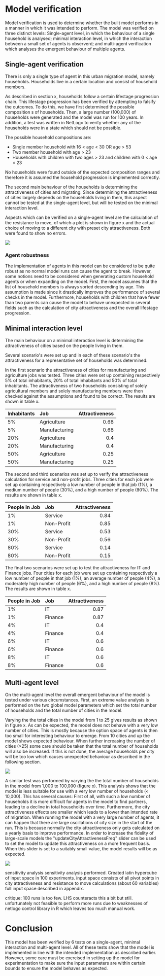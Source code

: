 # Model verification
Model verification is used to determine whether the built model performs in a manner in which it was intended to perform. The model was verified on three distinct levels: Single-agent level, in which the behaviour of a single household is analysed; minimal interaction level, in which the interaction between a small set of agents is observerd; and multi-agent verification which analyses the emergent behaviour of multiple agents.


## Single-agent verification
There is only a single type of agent in this urban migration model, namely households. Households live in a certain location and consist of household members. 

As described in section x, households follow a certain lifestage progression chain. This lifestage progression has been verified by attempting to falsify the outcomes. To do this, we have first determined the possible composition s of households. Then, a large number (100,000) of households were generated and the model was run for 100 years. In addition, a test was written in NetLogo to verify whether any of the households were in a state which should not be possible. 

The possible household compositions are:

- Single member household with 16 < age < 30 OR age > 53
- Two member household with age > 23
- Households with children with two ages > 23 and children with 0 < age < 23

No households were found outside of the expected composition ranges and therefore it is assumed the household progression is implemented correctly. 



The second main behaviour of the households is determining the attractiveness of cities and migrating. Since determining the attractiveness of cities largely depends on the households living in them, this aspect cannot be tested at the single-agent level, but will be tested on the minimal interaction level. 

Aspects which can be verified on a single-agent level are the calculation of the resistance to move, of which a plot is shown in figure x and the actual choice of moving to a different city with preset city attractiveness. Both were found to show no errors. 

![](rtm_verification_graph.png)

### Agent robustness
The implementation of agents in this model can be considered to be quite robust as no normal model runs can cause the agent to break. However, some notions need to be considered when generating custom household agents or when expanding on the model. First, the model assumes that the list of household members is always sorted descending by age. This assumption is made since it drastically improves the performance of several checks in the model. Furthermore, households with children that have fewer than two parents can cause the model to behave unexpected in several fields such as the calculation of city attractiveness and the overall lifestage progression.

## Minimal interaction level
The main behaviour on a minimal interaction level is determining the attractiveness of cities based on the people living in them. 

Several scenario's were set up and in each of these scenario's the attractiveness for a representative set of households was determined. 

In the first scenario the attractiveness of cities for manufacturing and agriculture jobs was tested. Three cities were set up containing respectively 5% of total inhabitants, 20% of total inhabitants and 50% of total inhabitants. The attractiveness of two households consisting of solely agricultural members and solely manufacturing members were then checked against the assumptions and found to be correct. The results are shown in table x.

| Inhabitants   |      Job      |  Attractiveness |
|:--------------|:--------------|------:|
| 5% 			| Agriculture 	| 0.68 |
| 5% 			| Manufacturing | 0.68 |
| 20% 			| Agriculture 	| 0.4 |
| 20% 			| Manufacturing | 0.4 |
| 50% 			| Agriculture   | 0.25 |
| 50% 			| Manufacturing | 0.25 |   

The second and third scenarios was set up to verify the attractiveness calculation for service and non-profit jobs. Three cities for each job were set up containing respectively a low number of people in that job (1%), a medium number of people (30%), and a high number of people (80%). The results are shown in table x.


| People in Job   |      Job      |  Attractiveness |
|:--------------|:--------------	|------:|
| 1% 			| Service 			| 0.84 |
| 1% 			| Non-Profit 		| 0.85 |
| 30% 			| Service 			| 0.53 |
| 30% 			| Non-Profit 		| 0.56 |
| 80% 			| Service   		| 0.14 |
| 80% 			| Non-Profit 		| 0.15 |   

The final two scenarios were set up to test the attractiveness for IT and Finance jobs. Four cities for each job were set up containing respectively a low number of people in that job (1%), an average number of people (4%), a moderately high number of people (6%), and a high number of people (8%). The results are shown in table x.

| People in Job   |      Job      |  Attractiveness |
|:--------------|:--------------|------:|
| 1% 			| IT 			| 0.87 |
| 1% 			| Finance 		| 0.87 |
| 4% 			| IT 			| 0.4 |
| 4% 			| Finance 		| 0.4 |
| 6% 			| IT   			| 0.6 |
| 6% 			| Finance 		| 0.6 |   
| 8% 			| IT   			| 0.6 |
| 8% 			| Finance 		| 0.6 |   

## Multi-agent level
On the multi-agent level the overall emergent behaviour of the model is tested under various circumstances. First, an extreme value analysis is performed on the two global model parameters which set the total number of households and the total number of cities in the model. 

Varying the the total cities in the model from 1 to 25 gives results as shown in figure x. As can be expected, the model does not behave with a very low number of cities. This is mostly because the option space of agents is then too small for interesting behaviour to emerge. From 10 cities and up the model shows expected behaviour. When further increasing the number of cities (>25) some care should be taken that the total number of households will also be increased. If this is not done, the average households per city will be too low which causes unexpected behaviour as described in the following section.

![](NoOfCitiesTesting.png)


A similar test was performed by varying the the total number of households in the model from 1,000 to 100,000 (figure x). This analysis shows that the model is less suitable for use with a very low number of households (< 10,000). This has several causes: First of all, with such a low number of households it is more difficult for agents in the model to find partners, leading to a decline in total households over time. Furthermore, the city attractiveness effects are smaller which leads to a lower than intended rate of migration. When running the model with a very large number of agents, it can happen that there are large oscillations of city size in the start of the run. This is because normally the city attractiveness only gets calculated on a yearly basis to improve performance. In order to increase the fidelity of large-scale models the "updateCityAttractivenessFreq" slider can be used to set the model to update this attractiveness on a more frequent basis. When this slider is set to a suitably small value, the model results will be as expected.


![](NoOfHouseholdstesting.png)



sensitivity analysis
sensitivity analysis performed. Created latin hypercube of input space in 100 experiments. input space consists of all pivot points in city attractiveness and resistance to move calculations (about 60 variables) full input space described in appendix. 

critique: 100 runs is too few. LHS counteracts this a bit but still. unfortunately not feasible to perform more runs due to weaknesses of netlogo control library in R which leaves too much manual work. 


# Conclusion
This model has been verified by 6 tests on a single-agent, minimal interaction and multi-agent level. All of these tests show that the model is implemented in line with the intended implementation as described earlier. However, some care must be exercised in setting up the model for experimentation to make sure the input parameters are within certain bounds to ensure the model behaves as expected.